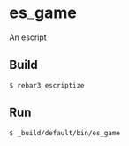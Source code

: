 es_game
=====

An escript

Build
-----

    $ rebar3 escriptize

Run
---

    $ _build/default/bin/es_game
